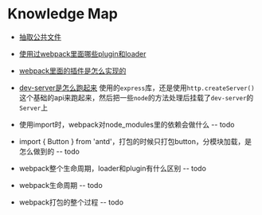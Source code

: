
# Knowledge Map


* [抽取公共文件](./抽取公共文件.md)

* [使用过webpack里面哪些plugin和loader](./常用plugins和loaders.md)

* [webpack里面的插件是怎么实现的](./plugin机制浅析.md)

* [dev-server是怎么跑起来](./浅析dev-server.md)
使用的`express`库，还是使用`http.createServer()`这个基础的api来跑起来，然后把一些`node`的方法处理后挂载了`dev-server`的`Server`上

* 使用import时，webpack对node_modules里的依赖会做什么   --  todo

* import { Button } from 'antd'，打包的时候只打包button，分模块加载，是怎么做到的    --   todo

* webpack整个生命周期，loader和plugin有什么区别    --    todo

* webpack生命周期    --    todo

* webpack打包的整个过程    --    todo

